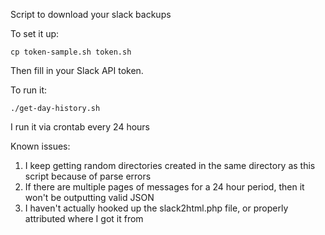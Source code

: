 Script to download your slack backups

To set it up:

`cp token-sample.sh token.sh`

Then fill in your Slack API token.

To run it:

`./get-day-history.sh`

I run it via crontab every 24 hours

Known issues:

1. I keep getting random directories created in the same directory as this script because of parse errors
2. If there are multiple pages of messages for a 24 hour period, then it won't be outputting valid JSON
3. I haven't actually hooked up the slack2html.php file, or properly attributed where I got it from
